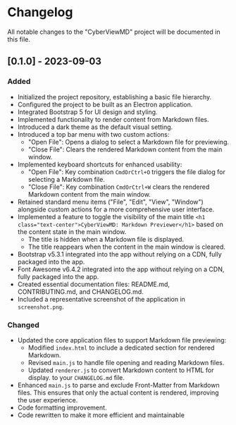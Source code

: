 # Changelog

All notable changes to the "CyberViewMD" project will be documented in this file.

## [0.1.0] - 2023-09-03
### Added
- Initialized the project repository, establishing a basic file hierarchy.
- Configured the project to be built as an Electron application.
- Integrated Bootstrap 5 for UI design and styling.
- Implemented functionality to render content from Markdown files.
- Introduced a dark theme as the default visual setting.
- Introduced a top bar menu with two custom actions:
  - "Open File": Opens a dialog to select a Markdown file for previewing.
  - "Close File": Clears the rendered Markdown content from the main window.
- Implemented keyboard shortcuts for enhanced usability:
  - "Open File": Key combination `CmdOrCtrl+O` triggers the file dialog for selecting a Markdown file.
  - "Close File": Key combination `CmdOrCtrl+W` clears the rendered Markdown content from the main window.
- Retained standard menu items ("File", "Edit", "View", "Window") alongside custom actions for a more comprehensive user interface.
- Implemented a feature to toggle the visibility of the main title `<h1 class="text-center">CyberViewMD: Markdown Previewer</h1>` based on the content state in the main window.
  - The title is hidden when a Markdown file is displayed.
  - The title reappears when the content in the main window is cleared.
- Bootstrap v5.3.1 integrated into the app without relying on a CDN, fully packaged into the app.
- Font Awesome v6.4.2 integrated into the app without relying on a CDN, fully packaged into the app.
- Created essential documentation files: README.md, CONTRIBUTING.md, and CHANGELOG.md.
- Included a representative screenshot of the application in `screenshot.png`.

### Changed
- Updated the core application files to support Markdown file previewing:
  - Modified `index.html` to include a dedicated section for rendered Markdown.
  - Revised `main.js` to handle file opening and reading Markdown files.
  - Updated `renderer.js` to convert Markdown content to HTML for display.
 to your `CHANGELOG.md` file.
- Enhanced `main.js` to parse and exclude Front-Matter from Markdown files. This ensures that only the actual content is rendered, improving the user experience.
- Code formatting improvement.
- Code rewritten to make it more efficient and maintainable
